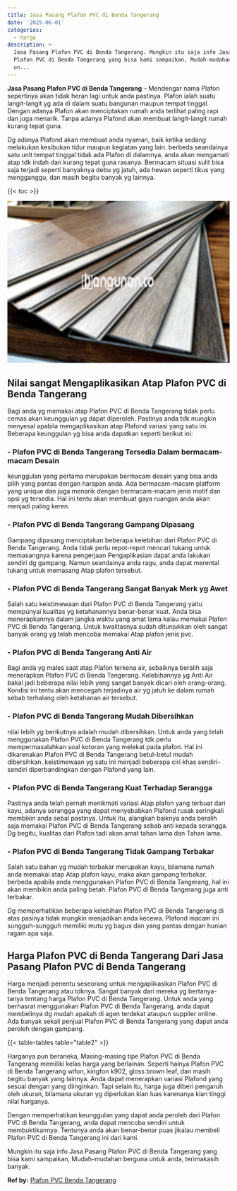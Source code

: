 ```yaml
---
title: Jasa Pasang Plafon PVC di Benda Tangerang
date: '2025-06-01'
categories:
  - harga
description: >-
  Jasa Pasang Plafon PVC di Benda Tangerang. Mungkin itu saja info Jasa Pasang
  Plafon PVC di Benda Tangerang yang bisa kami sampaikan, Mudah-mudahan berguna
  un...
---
```


**Jasa Pasang Plafon PVC di Benda Tangerang** – Mendengar nama Plafon sepertinya akan tidak heran lagi untuk anda pastinya. Plafon ialah suatu langit-langit yg ada di dalam suatu bangunan maupun tempat tinggal. Dengan adanya Plafon akan menciptakan rumah anda terlihat paling rapi dan juga menarik. Tanpa adanya Plafond akan membuat langit-langit rumah kurang tepat guna.

Dg adanya Plafond akan membuat anda nyaman, baik ketika sedang melakukan kesibukan tidur maupun kegiatan yang lain. berbeda seandainya satu unit tempat tinggal tidak ada Plafon di dalamnya, anda akan mengamati atap tdk indah dan kurang tepat guna rasanya. Bermacam situasi sulit bisa saja terjadi seperti banyaknya debu yg jatuh, ada hewan seperti tikus yang mengganggu, dan masih begitu banyak yg lainnya.

{{< toc >}}

![Jasa Pasang Plafon PVC di Benda Tangerang](/images/flafond-pvc-murah29.png)

## Nilai sangat Mengaplikasikan Atap Plafon PVC di Benda Tangerang

Bagi anda yg memakai atap Plafon PVC di Benda Tangerang tidak perlu cemas akan keunggulan yg dapat diperoleh. Pastinya anda tdk mungkin menyesal apabila mengaplikasikan atap Plafond variasi yang satu ini. Beberapa keunggulan yg bisa anda dapatkan seperti berikut ini:

### \- Plafon PVC di Benda Tangerang Tersedia Dalam bermacam-macam Desain

keunggulan yang pertama merupakan bermacam desain yang bisa anda pilih yang pantas dengan harapan anda. Ada bermacam-macam platform yang unique dan juga menarik dengan bermacam-macam jenis motif dan opsi yg tersedia. Hal ini tentu akan membuat gaya ruangan anda akan menjadi paling keren.

### \- Plafon PVC di Benda Tangerang Gampang Dipasang

Gampang dipasang menciptakan beberapa kelebihan dari Plafon PVC di Benda Tangerang. Anda tidak perlu repot-repot mencari tukang untuk memasangnya karena pengerjaan Pengaplikasian dapat anda lakukan sendiri dg gampang. Namun seandainya anda ragu, anda dapat merental tukang untuk memasang Atap plafon tersebut.

### \- Plafon PVC di Benda Tangerang Sangat Banyak Merk yg Awet

Salah satu keistimewaan dari Plafon PVC di Benda Tangerang yaitu mempunyai kualitas yg ketahanannya benar-benar kuat. Anda bisa menerapkannya dalam jangka waktu yang amat lama kalau memakai Plafon PVC di Benda Tangerang. Untuk kwalitasnya sudah ditunjukkan oleh sangat banyak orang yg telah mencoba memakai Atap plafon jenis pvc.

### \- Plafon PVC di Benda Tangerang Anti Air

Bagi anda yg males saat atap Plafon terkena air, sebaiknya beralih saja menerapkan Plafon PVC di Benda Tangerang. Kelebihannya yg Anti Air bakal jadi beberapa nilai lebih yang sangat banyak dicari oleh orang-orang. Kondisi ini tentu akan mencegah terjadinya air yg jatuh ke dalam rumah sebab terhalang oleh ketahanan air tersebut.

### \- Plafon PVC di Benda Tangerang Mudah Dibersihkan

nilai lebih yg berikutnya adalah mudah dibersihkan. Untuk anda yang telah menggunakan Plafon PVC di Benda Tangerang tdk perlu mempermasalahkan soal kotoran yang melekat pada plafon. Hal ini dikarenakan Plafon PVC di Benda Tangerang betul-betul mudah dibersihkan. keistimewaan yg satu ini menjadi beberapa ciri khas sendiri-sendiri diperbandingkan dengan Plafond yang lain.

### \- Plafon PVC di Benda Tangerang Kuat Terhadap Serangga

Pastinya anda telah pernah menikmati variasi Atap plafon yang terbuat dari kayu, adanya serangga yang dapat menyebabkan Plafond rusak seringkali membikin anda sebal pastinya. Untuk itu, alangkah baiknya anda beralih saja memakai Plafon PVC di Benda Tangerang sebab anti kepada serangga. Dg begitu, kualitas dari Plafon tadi akan amat tahan lama dan Tahan lama.

### \- Plafon PVC di Benda Tangerang Tidak Gampang Terbakar

Salah satu bahan yg mudah terbakar merupakan kayu, bilamana rumah anda memakai atap Atap plafon kayu, maka akan gampang terbakar. berbeda apabila anda menggunakan Plafon PVC di Benda Tangerang, hal ini akan membikin anda paling betah. Plafon PVC di Benda Tangerang juga anti terbakar.

Dg memperhatikan beberapa kelebihan Plafon PVC di Benda Tangerang di atas pasinya tidak mungkin menjadikan anda kecewa. Plafond macam ini sungguh-sungguh memiliki mutu yg bagus dan yang pantas dengan hunian ragam apa saja.

## Harga Plafon PVC di Benda Tangerang Dari Jasa Pasang Plafon PVC di Benda Tangerang

Harga menjadi penentu seseorang untuk mengaplikasikan Plafon PVC di Benda Tangerang atau tdknya. Sangat banyak dari mereka yg bertanya-tanya tentang harga Plafon PVC di Benda Tangerang. Untuk anda yang berhasrat menggunakan Plafon PVC di Benda Tangerang, anda dapat membelinya dg mudah apakah di agen terdekat ataupun supplier online. Ada banyak sekali penjual Plafon PVC di Benda Tangerang yang dapat anda peroleh dengan gampang.

{{< table-tables table="table2" >}}

Harganya pun beraneka, Masing-masing tipe Plafon PVC di Benda Tangerang memiliki kelas harga yang berlainan. Seperti halnya Plafon PVC di Benda Tangerang wifon, kingfon k902, gloss brown leaf, dan masih begitu banyak yang lainnya. Anda dapat menerapkan variasi Plafond yang sesuai dengan yang diinginkan. Tapi selain itu, harga juga diberi pengaruh oleh ukuran, bilamana ukuran yg diperlukan kian luas karenanya kian tinggi nilai harganya.

Dengan memperhatikan keunggulan yang dapat anda peroleh dari Plafon PVC di Benda Tangerang, anda dapat mencoba sendiri untuk membuktikannya. Tentunya anda akan benar-benar puas jikalau membeli Plafon PVC di Benda Tangerang ini dari kami.

Mungkin itu saja info Jasa Pasang Plafon PVC di Benda Tangerang yang bisa kami sampaikan, Mudah-mudahan berguna untuk anda, terimakasih banyak.

**Ref by:** [Plafon PVC Benda Tangerang](https://id.wikipedia.org/wiki/Plafon)
